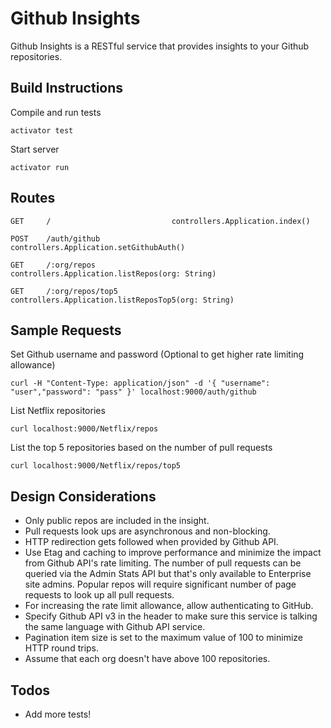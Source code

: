 Github Insights
=================================

Github Insights is a RESTful service that provides insights to your Github repositories.

## Build Instructions
Compile and run tests
```
activator test
```

Start server
```
activator run
```

## Routes
```
GET     /                           controllers.Application.index()

POST    /auth/github                controllers.Application.setGithubAuth()

GET     /:org/repos                 controllers.Application.listRepos(org: String)

GET     /:org/repos/top5            controllers.Application.listReposTop5(org: String)
```

## Sample Requests
Set Github username and password (Optional to get higher rate limiting allowance)
```
curl -H "Content-Type: application/json" -d '{ "username": "user","password": "pass" }' localhost:9000/auth/github
```

List Netflix repositories
```
curl localhost:9000/Netflix/repos
```

List the top 5 repositories based on the number of pull requests
```
curl localhost:9000/Netflix/repos/top5
```

## Design Considerations
* Only public repos are included in the insight.
* Pull requests look ups are asynchronous and non-blocking.
* HTTP redirection gets followed when provided by Github API.
* Use Etag and caching to improve performance and minimize the impact from Github API's rate limiting. The number of pull requests can be queried via the Admin Stats API but that's only available to Enterprise site admins. Popular repos will require significant number of page requests to look up all pull requests.
* For increasing the rate limit allowance, allow authenticating to GitHub.
* Specify Github API v3 in the header to make sure this service is talking the same language with Github API service.
* Pagination item size is set to the maximum value of 100 to minimize HTTP round trips.
* Assume that each org doesn't have above 100 repositories.

## Todos
* Add more tests!